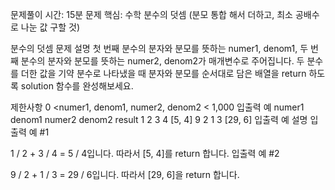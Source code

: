 문제풀이  시간: 15분
문제 핵심: 수학 분수의 덧셈 (분모 통합 해서 더하고, 최소 공배수로 나눈 값 구할 것)

분수의 덧셈
문제 설명
첫 번째 분수의 분자와 분모를 뜻하는 numer1, denom1, 두 번째 분수의 분자와 분모를 뜻하는 numer2, denom2가 매개변수로 주어집니다. 두 분수를 더한 값을 기약 분수로 나타냈을 때 분자와 분모를 순서대로 담은 배열을 return 하도록 solution 함수를 완성해보세요.

제한사항
0 <numer1, denom1, numer2, denom2 < 1,000
입출력 예
numer1	denom1	numer2	denom2	result
1	2	3	4	[5, 4]
9	2	1	3	[29, 6]
입출력 예 설명
입출력 예 #1

1 / 2 + 3 / 4 = 5 / 4입니다. 따라서 [5, 4]를 return 합니다.
입출력 예 #2

9 / 2 + 1 / 3 = 29 / 6입니다. 따라서 [29, 6]을 return 합니다.